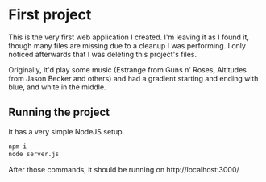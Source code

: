 # First project

This is the very first web application I created. I'm leaving it as I found it,
though many files are missing due to a cleanup I was performing. I only noticed
afterwards that I was deleting this project's files.

Originally, it'd play some music (Estrange from Guns n' Roses, Altitudes from
Jason Becker and others) and had a gradient starting and ending with blue, and
white in the middle.

## Running the project

It has a very simple NodeJS setup.

```sh
npm i
node server.js
```

After those commands, it should be running on http://localhost:3000/
